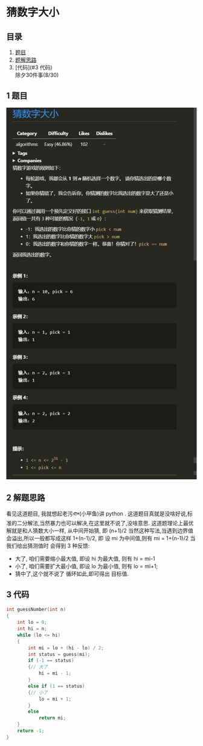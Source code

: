 # 猜数字大小
## 目录
1. [题目](#1) 
2. [题解思路](#2)
3. [代码](#3 代码)  
除夕30件事(8/30)

##
<h2 id="1">1 题目</h2>

![alt](Q.PNG)
 

##
<h2 id="2">2 解题思路</h2>  

看见这道题目, 我就想起老污🐟(小甲鱼)讲 python .
这道题目真就是没啥好说,标准的二分解法,当然暴力也可以解决,在这里就不说了,没啥意思.
这道题理论上最优解就是和人猜数大小一样, 从中间开始猜, 即 (n+1)/2
当然这种写法,当遇到边界值会溢出,所以一般都写成这样 1+(n-1)/2, 即 设 mi 为中间值,则有 mi = 1+(n-1)/2
当我们给出猜测值时 会得到 3 种反馈:
* 大了, 咱们需要缩小最大值, 即设 hi 为最大值, 则有 hi = mi-1
* 小了, 咱们需要扩大最小值, 即设 lo 为最小值, 则有 lo = mi+1;
* 猜中了,这个就不说了
循环如此,即可得出 目标值.

## 3 代码 
```c
int guessNumber(int n)
{
    int lo = 0;
    int hi = n;
    while (lo <= hi)
    {
        int mi = lo + (hi - lo) / 2;
        int status = guess(mi);
        if (-1 == status)
        {// 大了
            hi = mi - 1;
        } 
        else if (1 == status)
        {// 小了
            lo = mi + 1;
        }
        else
            return mi;
    }
    return -1;
}
```
